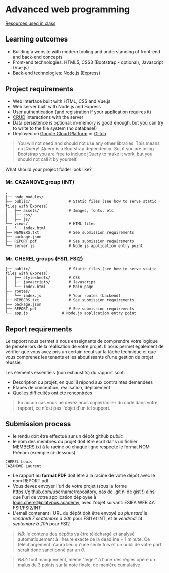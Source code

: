 # Advanced web programming

[Resources used in class](https://github.com/Musinux/links-about-web-programming)

## Learning outcomes

- Building a website with modern tooling and understanding of front-end and back-end concepts
- Front-end technologies: HTML5, CSS3 (Bootstrap - optional), Javascript (Vue.js)
- Back-end technologies: Node.js (Express)

## Project requirements

- Web interface built with HTML, CSS and Vue.js
- Web server built with Node.js and Express
- User authentication (and registration if your application requires it)
- [CRUD](https://en.wikipedia.org/wiki/Create,_read,_update_and_delete) interactions with the server
- Data persistence is optional: in-memory is good enough, but you can try to write to the file system (no database!)
- Deployed on [Google Cloud Platform](https://cloud.google.com/) or [Glitch](https://glitch.com)

> You will not need and should not use any other libraries. This means no jQuery!
> jQuery is a Bootstrap dependency. So, if you are using Bootstrap you are free to include jQuery to make it work, but you should not call it by yourself.


What should your project folder look like?

### Mr. CAZANOVE group (INT)
    .
    ├── node_modules/           
    ├── public/                 # Static files (see how to serve static files with Express)
    │   ├── assets/             # Images, fonts, etc
    │   ├── css/                
    │   ├── js/                
    └── views/                  # HTML files
    │   └── index.html          
    ├── MEMBERS.txt             # See submission requirements
    ├── package.json           
    ├── REPORT.pdf              # See submission requirements
    └── server.js               # Node.js application entry point

### Mr. CHEREL groups (FSI1, FSI2)
         
    ├── public/                 # Static files (see how to serve static files with Express)
    │   ├── stylesheets/        # CSS        
    │   ├── javascripts/        # Javascript
    │   └── index.html          # Main page
    ├── routes/
    │   └── index.js            # Your routes (backend)
    ├── MEMBERS.txt             # See submission requirements
    ├── package.json           
    ├── REPORT.pdf              # See submission requirements
    └── app.js               # Node.js application entry point


## Report requirements

Le rapport nous permet à nous enseignants de comprendre votre logique de pensée lors de la réalisation de votre projet. Il nous permet également de vérifier que vous avez pris un certain recul sur la tâche technique et que vous comprenez les tenants et les aboutissants d'une gestion de projet réussie.

Les éléments essentiels (non exhaustifs) du rapport sont:
- Description du projet, en quoi il répond aux contraintes demandées
- Étapes de conception, réalisation, déploiement
- Quelles difficultés ont été rencontrées

>En aucun cas vous ne devez nous copier/coller du code dans votre rapport, ce n'est pas l'objet d'un tel support.

## Submission process

- le rendu doit être effectué sur un dépôt github _public_
- le nom des membres du projet doit être écrit dans un fichier MEMBERS.txt à la racine où chaque ligne respecte le format NOM Prénom (exemple ci-dessous)
```
CHEREL Louis
CAZANOVE Laurent
```
- Le rapport au **format PDF** doit être à la racine de votre dépôt avec le nom REPORT.pdf
- Vous devez envoyer l'url de votre projet (sous la forme https://github.com/username/repository, pas de .git ni de gist !) ainsi que l'url de votre application déployée à louis.cherel@platypus.academy, avec l'objet suivant: ESIEA WEB 4A FSI1/FSI2/INT
- L'email contenant l'URL du dépôt doit être envoyé *au plus tard* le *vendredi 7 septembre à 20h* pour FSI1 et INT, et le *vendredi 14 septembre à 20h* pour FSI2

> *NB*: le contenu des dépôts va être téléchargé et analysé automatiquement à l'heure exacte de la deadline + 1 minute. Ce téléchargement n'aura lieu qu'une seule fois et un oubli de votre part serait donc sanctionné par un *0*.

> *NB2*: tout manquement, même "léger" à l'une des règles opère un malus de 3 points sur la note finale, de manière cumulative.
